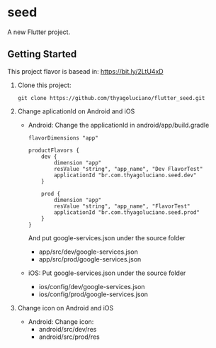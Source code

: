 # seed

A new Flutter project.

## Getting Started

This project flavor is basead in: https://bit.ly/2LtU4xD

1. Clone this project: 
    ```
    git clone https://github.com/thyagoluciano/flutter_seed.git
    ```
2. Change aplicationId on Android and iOS

    - Android: Change the applicationId in android/app/build.gradle
        ```
        flavorDimensions "app"

        productFlavors {
            dev {
                dimension "app"
                resValue "string", "app_name", "Dev FlavorTest"
                applicationId "br.com.thyagoluciano.seed.dev"
            }

            prod {
                dimension "app"
                resValue "string", "app_name", "FlavorTest"
                applicationId "br.com.thyagoluciano.seed.prod"
            }
        }
        ```

        And put google-services.json under the source folder 

        - app/src/dev/google-services.json
        - app/src/prod/google-services.json

    - iOS: Put google-services.json under the source folder 
        - ios/config/dev/google-services.json
        - ios/config/prod/google-services.json

3. Change icon on Android and iOS

    - Android: Change icon:
        - android/src/dev/res
        - android/src/prod/res

